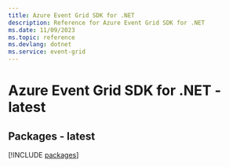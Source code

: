 ```yaml
---
title: Azure Event Grid SDK for .NET
description: Reference for Azure Event Grid SDK for .NET
ms.date: 11/09/2023
ms.topic: reference
ms.devlang: dotnet
ms.service: event-grid
---
```

# Azure Event Grid SDK for .NET - latest
## Packages - latest
[!INCLUDE [packages](event-grid-index.md)]